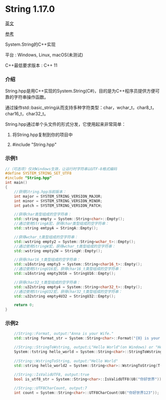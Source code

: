 # String 1.17.0

[英文](https://github.com/CodeMouse179/String/blob/main/README.md)

[参考](https://github.com/CodeMouse179/String/blob/main/Doc/README.md)

System.String的C++实现

平台 : Windows, Linux, macOS(未测试)

C++最低要求版本 : C++ 11

### 介绍

String.hpp是用C++实现的System.String(C#)，目的是为C++程序员提供方便可靠的字符串操作函数。

通过操作std::basic_string从而支持多种字符类型：char，wchar_t，char8_t，char16_t，char32_t。

String.hpp通过单个头文件的形式分发，它使用起来非常简单：

1. 将String.hpp复制到你的项目中

2. #include "String.hpp"

### 示例1

``` cpp
//（可选项）仅对Windows生效，让运行时字符串以UTF-8格式编码
#define SYSTEM_STRING_SET_UTF8
#include "String.hpp"
int main()
{
    //获得String.hpp当前版本：
    int major = SYSTEM_STRING_VERSION_MAJOR;
    int minor = SYSTEM_STRING_VERSION_MINOR;
    int patch = SYSTEM_STRING_VERSION_PATCH;

    //获得char类型组成的空字符串：
    std::string empty = System::String<char>::Empty();
    //通过使用StringA宏，获得char类型组成的空字符串：
    std::string emtpyA = StringA::Empty();

    //获得wchar_t类型组成的空字符串：
    std::wstring empty2 = System::String<wchar_t>::Empty();
    //通过使用StringW宏，获得wchar_t类型组成的空字符串：
    std::wstring empty2W = StringW::Empty();

    //获得char16_t类型组成的空字符串：
    std::u16string empty3 = System::String<char16_t>::Empty();
    //通过使用StringU16宏，获得char16_t类型组成的空字符串：
    std::u16string empty3U16 = StringU16::Empty();

    //获得char32_t类型组成的空字符串：
    std::u32string empty4 = System::String<char32_t>::Empty();
    //通过使用StringU32宏，获得char32_t类型组成的空字符串：
    std::u32string empty4U32 = StringU32::Empty();

    return 0;
}
```

### 示例2

``` cpp
    //String::Format, output:"Anna is your Wife."
    std::string format_str = System::String<char>::Format("{0} is your {1}.", "Anna", "Wife");

    //String::StringToWstring, output:L"Hello World"(on Windows) or "Hello World"(on Linux)
    System::tstring hello_world = System::String<char>::StringToWstring(U8("Hello World"), System::StringEncoding::UTF8);
    
    //String::WstringToString, output:"Hello World"
    std::string hello_world2 = System::String<char>::WstringToString(T("Hello World"), System::StringEncoding::UTF8);
    
    //String::IsValidUTF8, output:true
    bool is_utf8_str = System::String<char>::IsValidUTF8(U8("你好世界"));

    //String::UTF8CharCount, output:7
    int count = System::String<char>::UTF8CharCount(U8("你好世界123"));

```